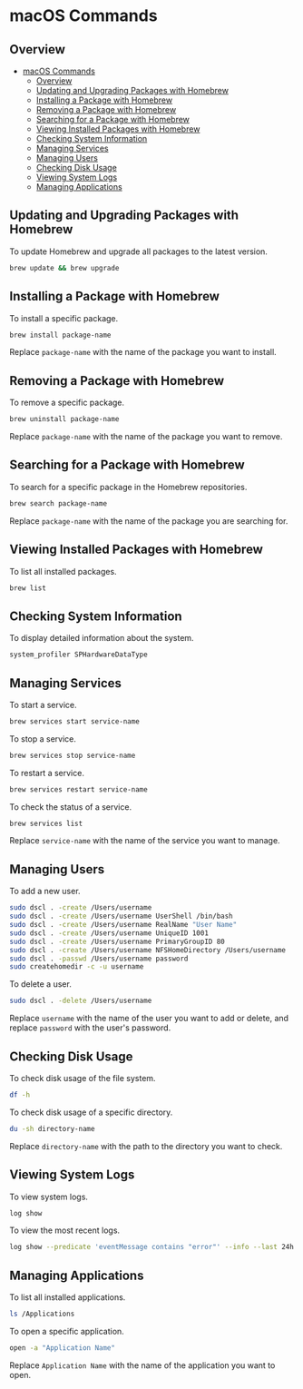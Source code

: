 # macOS Commands

## Overview
- [macOS Commands](#macos-commands)
  - [Overview](#overview)
  - [Updating and Upgrading Packages with Homebrew](#updating-and-upgrading-packages-with-homebrew)
  - [Installing a Package with Homebrew](#installing-a-package-with-homebrew)
  - [Removing a Package with Homebrew](#removing-a-package-with-homebrew)
  - [Searching for a Package with Homebrew](#searching-for-a-package-with-homebrew)
  - [Viewing Installed Packages with Homebrew](#viewing-installed-packages-with-homebrew)
  - [Checking System Information](#checking-system-information)
  - [Managing Services](#managing-services)
  - [Managing Users](#managing-users)
  - [Checking Disk Usage](#checking-disk-usage)
  - [Viewing System Logs](#viewing-system-logs)
  - [Managing Applications](#managing-applications)

## Updating and Upgrading Packages with Homebrew

To update Homebrew and upgrade all packages to the latest version.

```sh
brew update && brew upgrade
```

## Installing a Package with Homebrew

To install a specific package.

```sh
brew install package-name
```

Replace `package-name` with the name of the package you want to install.

## Removing a Package with Homebrew

To remove a specific package.

```sh
brew uninstall package-name
```

Replace `package-name` with the name of the package you want to remove.

## Searching for a Package with Homebrew

To search for a specific package in the Homebrew repositories.

```sh
brew search package-name
```

Replace `package-name` with the name of the package you are searching for.

## Viewing Installed Packages with Homebrew

To list all installed packages.

```sh
brew list
```

## Checking System Information

To display detailed information about the system.

```sh
system_profiler SPHardwareDataType
```

## Managing Services

To start a service.

```sh
brew services start service-name
```

To stop a service.

```sh
brew services stop service-name
```

To restart a service.

```sh
brew services restart service-name
```

To check the status of a service.

```sh
brew services list
```

Replace `service-name` with the name of the service you want to manage.

## Managing Users

To add a new user.

```sh
sudo dscl . -create /Users/username
sudo dscl . -create /Users/username UserShell /bin/bash
sudo dscl . -create /Users/username RealName "User Name"
sudo dscl . -create /Users/username UniqueID 1001
sudo dscl . -create /Users/username PrimaryGroupID 80
sudo dscl . -create /Users/username NFSHomeDirectory /Users/username
sudo dscl . -passwd /Users/username password
sudo createhomedir -c -u username
```

To delete a user.

```sh
sudo dscl . -delete /Users/username
```

Replace `username` with the name of the user you want to add or delete, and replace `password` with the user's password.

## Checking Disk Usage

To check disk usage of the file system.

```sh
df -h
```

To check disk usage of a specific directory.

```sh
du -sh directory-name
```

Replace `directory-name` with the path to the directory you want to check.

## Viewing System Logs

To view system logs.

```sh
log show
```

To view the most recent logs.

```sh
log show --predicate 'eventMessage contains "error"' --info --last 24h
```

## Managing Applications

To list all installed applications.

```sh
ls /Applications
```

To open a specific application.

```sh
open -a "Application Name"
```

Replace `Application Name` with the name of the application you want to open.